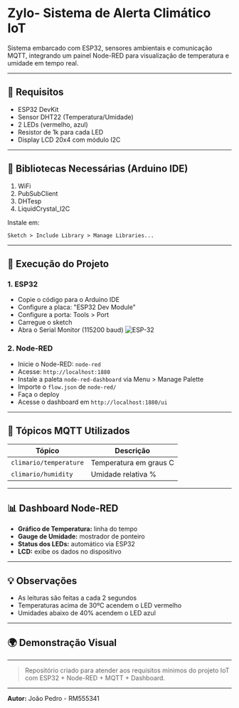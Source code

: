# Zylo- Sistema de Alerta Climático IoT

Sistema embarcado com ESP32, sensores ambientais e comunicação MQTT, integrando um painel Node-RED para visualização de temperatura e umidade em tempo real.

---

## 📅 Requisitos

* ESP32 DevKit
* Sensor DHT22 (Temperatura/Umidade)
* 2 LEDs (vermelho, azul)
* Resistor de 1k para cada LED
* Display LCD 20x4 com módulo I2C

---

## 📒 Bibliotecas Necessárias (Arduino IDE)

1. WiFi
2. PubSubClient
3. DHTesp
4. LiquidCrystal\_I2C

Instale em:

```
Sketch > Include Library > Manage Libraries...
```

---

## 🚀 Execução do Projeto

### 1. ESP32

* Copie o código para o Arduino IDE
* Configure a placa: "ESP32 Dev Module"
* Configure a porta: Tools > Port
* Carregue o sketch
* Abra o Serial Monitor (115200 baud)
![ESP-32](docs/esp32.png)
### 2. Node-RED

* Inicie o Node-RED: `node-red`
* Acesse: `http://localhost:1880`
* Instale a paleta `node-red-dashboard` via Menu > Manage Palette
* Importe o `flow.json` de `node-red/`
* Faça o deploy
* Acesse o dashboard em `http://localhost:1880/ui`

---

## 🔗 Tópicos MQTT Utilizados

| Tópico                 | Descrição              |
| ---------------------- | ---------------------- |
| `climario/temperature` | Temperatura em graus C |
| `climario/humidity`    | Umidade relativa %     |

---

## 📊 Dashboard Node-RED

* **Gráfico de Temperatura:** linha do tempo
* **Gauge de Umidade:** mostrador de ponteiro
* **Status dos LEDs:** automático via ESP32
* **LCD:** exibe os dados no dispositivo

---

## 💡 Observações

* As leituras são feitas a cada 2 segundos
* Temperaturas acima de 30ºC acendem o LED vermelho
* Umidades abaixo de 40% acendem o LED azul

---

## 🌍 Demonstração Visual

---

> Repositório criado para atender aos requisitos mínimos do projeto IoT com ESP32 + Node-RED + MQTT + Dashboard.

---

**Autor:** João Pedro - RM555341
